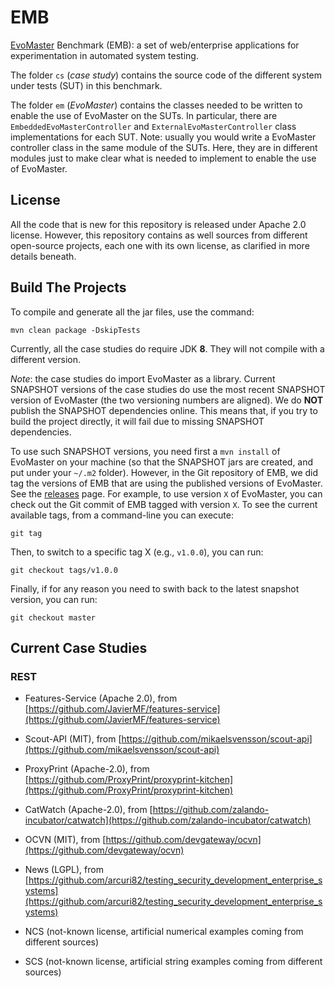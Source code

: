 # EMB
[EvoMaster](http://evomaster.org) Benchmark (EMB): 
a set of web/enterprise applications for experimentation in automated system testing.

The folder `cs` (*case study*) contains the source code of the different 
system under tests (SUT) in this benchmark.

The folder `em` (*EvoMaster*) contains the classes needed to be written to enable
the use of EvoMaster on the SUTs. 
In particular, there are `EmbeddedEvoMasterController` and
`ExternalEvoMasterController` class implementations for each SUT.
Note: usually you would write a EvoMaster controller class in the same module
of the SUTs. 
Here, they are in different modules just to make clear what is needed to implement
to enable the use of EvoMaster.


## License
All the code that is new for this repository is released under Apache 2.0 license. 
However, this repository contains as well sources from different open-source 
projects, each one with its own license, as clarified in more details beneath.


## Build The Projects 

To compile and generate all the jar files, use the command:

``mvn clean package -DskipTests`` 

Currently, all the case studies do require JDK __8__.
They will not compile with a different version. 

_Note_: the case studies do import EvoMaster as a library. Current SNAPSHOT
versions of the case studies do use the most recent SNAPSHOT version of EvoMaster
(the two versioning numbers are aligned).
We do __NOT__ publish the SNAPSHOT dependencies online.
This means that, if you try to build the project directly, it will fail due to 
missing SNAPSHOT dependencies. 

To use such SNAPSHOT versions, you need first a `mvn install` of EvoMaster on your 
machine (so that the SNAPSHOT jars are created, and put under your `~/.m2` folder).
However, in the Git repository of EMB, we did tag the versions of EMB that are
using the published versions of EvoMaster.
See the [releases](https://github.com/EMResearch/EMB/releases) page.
For example, to use version `X` of EvoMaster, you can check out the Git commit
of EMB tagged with version `X`. 
To see the current available tags, from a command-line you can execute:

`git tag`

Then, to switch to a specific tag X (e.g., `v1.0.0`), you can run:

`git checkout tags/v1.0.0`

Finally, if for any reason you need to swith back to the latest snapshot version, you can run:

`git checkout master` 

## Current Case Studies


### REST

* Features-Service (Apache 2.0), from [https://github.com/JavierMF/features-service](https://github.com/JavierMF/features-service)  

* Scout-API (MIT), from [https://github.com/mikaelsvensson/scout-api](https://github.com/mikaelsvensson/scout-api)

* ProxyPrint (Apache-2.0), from [https://github.com/ProxyPrint/proxyprint-kitchen](https://github.com/ProxyPrint/proxyprint-kitchen)

* CatWatch (Apache-2.0), from [https://github.com/zalando-incubator/catwatch](https://github.com/zalando-incubator/catwatch)

* OCVN (MIT), from [https://github.com/devgateway/ocvn](https://github.com/devgateway/ocvn)

* News (LGPL), from [https://github.com/arcuri82/testing_security_development_enterprise_systems](https://github.com/arcuri82/testing_security_development_enterprise_systems) 

* NCS (not-known license, artificial numerical examples coming from different sources)
 
* SCS (not-known license, artificial string examples coming from different sources)

 

